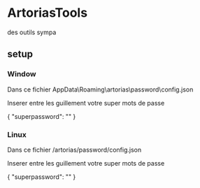 # ArtoriasTools

des outils sympa

## setup

### Window

Dans ce fichier AppData\Roaming\artorias\password\config.json

Inserer entre les guillement votre super mots de passe

{
    "superpassword": ""
}

### Linux

Dans ce fichier /artorias/password/config.json

Inserer entre les guillement votre super mots de passe

{
    "superpassword": ""
}